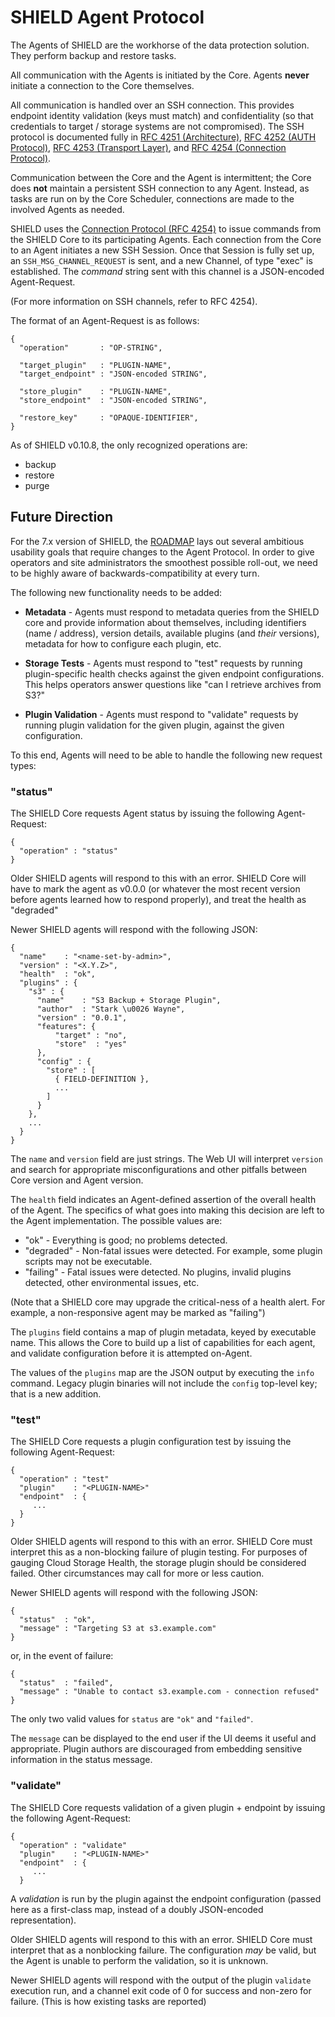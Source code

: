 SHIELD Agent Protocol
=====================

The Agents of SHIELD are the workhorse of the data protection solution. They perform backup and restore tasks.

All communication with the Agents is initiated by the Core. Agents **never** initiate a connection to the Core themselves.

All communication is handled over an SSH connection. This provides endpoint identity validation (keys must match) and confidentiality (so that credentials to target / storage systems are not compromised). The SSH protocol is documented fully in [RFC 4251 (Architecture)](https://tools.ietf.org/rfc/rfc4251.txt), [RFC 4252 (AUTH Protocol)](https://tools.ietf.org/rfc/rfc4252.txt), [RFC 4253 (Transport Layer)](https://tools.ietf.org/rfc/rfc4253.txt), and [RFC 4254 (Connection Protocol)](https://tools.ietf.org/rfc/rfc4254.txt).

Communication between the Core and the Agent is intermittent; the Core does **not** maintain a persistent SSH connection to any Agent. Instead, as tasks are run on by the Core Scheduler, connections are made to the involved Agents as needed.

SHIELD uses the [Connection Protocol (RFC 4254)](https://tools.ietf.org/rfc/rfc4254.txt) to issue commands from the SHIELD Core to its participating Agents. Each connection from the Core to an Agent initiates a new SSH Session. Once that Session is fully set up, an `SSH_MSG_CHANNEL_REQUEST` is sent, and a new Channel, of type "exec" is established. The _command_ string sent with this channel is a JSON-encoded Agent-Request.

(For more information on SSH channels, refer to RFC 4254).

The format of an Agent-Request is as follows:

    {
      "operation"       : "OP-STRING",
    
      "target_plugin"   : "PLUGIN-NAME",
      "target_endpoint" : "JSON-encoded STRING",
    
      "store_plugin"    : "PLUGIN-NAME",
      "store_endpoint"  : "JSON-encoded STRING",
    
      "restore_key"     : "OPAQUE-IDENTIFIER",
    }
    

As of SHIELD v0.10.8, the only recognized operations are:

*   backup
*   restore
*   purge

Future Direction
----------------

For the 7.x version of SHIELD, the [ROADMAP](https://github.com/starkandwayne/shield/blob/master/ROADMAP.md) lays out several ambitious usability goals that require changes to the Agent Protocol. In order to give operators and site administrators the smoothest possible roll-out, we need to be highly aware of backwards-compatibility at every turn.

The following new functionality needs to be added:

*   **Metadata** - Agents must respond to metadata queries from the SHIELD core and provide information about themselves, including identifiers (name / address), version details, available plugins (and _their_ versions), metadata for how to configure each plugin, etc.
    
*   **Storage Tests** - Agents must respond to "test" requests by running plugin-specific health checks against the given endpoint configurations. This helps operators answer questions like "can I retrieve archives from S3?"
    
*   **Plugin Validation** - Agents must respond to "validate" requests by running plugin validation for the given plugin, against the given configuration.
    

To this end, Agents will need to be able to handle the following new request types:

### "status"

The SHIELD Core requests Agent status by issuing the following Agent-Request:

    {
      "operation" : "status"
    }
    

Older SHIELD agents will respond to this with an error. SHIELD Core will have to mark the agent as v0.0.0 (or whatever the most recent version before agents learned how to respond properly), and treat the health as "degraded"

Newer SHIELD agents will respond with the following JSON:

    {
      "name"    : "<name-set-by-admin>",
      "version" : "<X.Y.Z>",
      "health"  : "ok",
      "plugins" : {
        "s3" : {
          "name"    : "S3 Backup + Storage Plugin",
          "author"  : "Stark \u0026 Wayne",
          "version" : "0.0.1",
          "features": {
              "target" : "no",
              "store"  : "yes"
          },
          "config" : {
            "store" : [
              { FIELD-DEFINITION },
              ...
            ]
          }
        },
        ...
      }
    }
    

The `name` and `version` field are just strings. The Web UI will interpret `version` and search for appropriate misconfigurations and other pitfalls between Core version and Agent version.

The `health` field indicates an Agent-defined assertion of the overall health of the Agent. The specifics of what goes into making this decision are left to the Agent implementation. The possible values are:

*   "ok" - Everything is good; no problems detected.
*   "degraded" - Non-fatal issues were detected. For example, some plugin scripts may not be executable.
*   "failing" - Fatal issues were detected. No plugins, invalid plugins detected, other environmental issues, etc.

(Note that a SHIELD core may upgrade the critical-ness of a health alert. For example, a non-responsive agent may be marked as "failing")

The `plugins` field contains a map of plugin metadata, keyed by executable name. This allows the Core to build up a list of capabilities for each agent, and validate configuration before it is attempted on-Agent.

The values of the `plugins` map are the JSON output by executing the `info` command. Legacy plugin binaries will not include the `config` top-level key; that is a new addition.

### "test"

The SHIELD Core requests a plugin configuration test by issuing the following Agent-Request:

    {
      "operation" : "test"
      "plugin"    : "<PLUGIN-NAME>"
      "endpoint"  : {
         ...
      }
    }
    

Older SHIELD agents will respond to this with an error. SHIELD Core must interpret this as a non-blocking failure of plugin testing. For purposes of gauging Cloud Storage Health, the storage plugin should be considered failed. Other circumstances may call for more or less caution.

Newer SHIELD agents will respond with the following JSON:

    {
      "status"  : "ok",
      "message" : "Targeting S3 at s3.example.com"
    }
    

or, in the event of failure:

    {
      "status"  : "failed",
      "message" : "Unable to contact s3.example.com - connection refused"
    }
    

The only two valid values for `status` are `"ok"` and `"failed"`.

The `message` can be displayed to the end user if the UI deems it useful and appropriate. Plugin authors are discouraged from embedding sensitive information in the status message.

### "validate"

The SHIELD Core requests validation of a given plugin + endpoint by issuing the following Agent-Request:

    {
      "operation" : "validate"
      "plugin"    : "<PLUGIN-NAME>"
      "endpoint"  : {
         ...
      }
    

A _validation_ is run by the plugin against the endpoint configuration (passed here as a first-class map, instead of a doubly JSON-encoded representation).

Older SHIELD agents will respond to this with an error. SHIELD Core must interpret that as a nonblocking failure. The configuration _may_ be valid, but the Agent is unable to perform the validation, so it is unknown.

Newer SHIELD agents will respond with the output of the plugin `validate` execution run, and a channel exit code of 0 for success and non-zero for failure. (This is how existing tasks are reported)